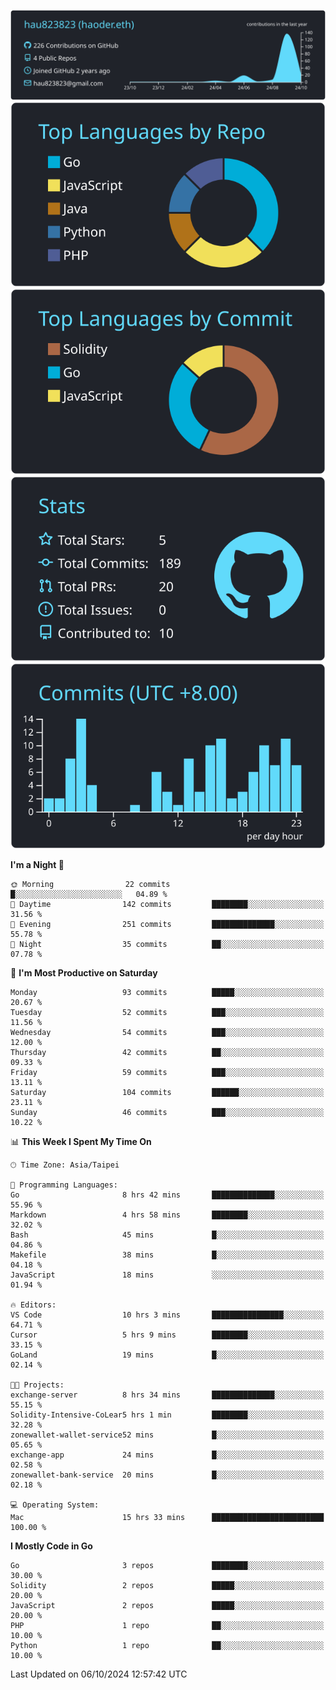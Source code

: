 [![](https://raw.githubusercontent.com/hau823823/hau823823/master/profile-summary-card-output/react/0-profile-details.svg)](https://github.com/vn7n24fzkq/github-profile-summary-cards)
[![](https://raw.githubusercontent.com/hau823823/hau823823/master/profile-summary-card-output/react/1-repos-per-language.svg)](https://github.com/vn7n24fzkq/github-profile-summary-cards) [![](https://raw.githubusercontent.com/hau823823/hau823823/master/profile-summary-card-output/react/2-most-commit-language.svg)](https://github.com/vn7n24fzkq/github-profile-summary-cards)
[![](https://raw.githubusercontent.com/hau823823/hau823823/master/profile-summary-card-output/react/3-stats.svg)](https://github.com/vn7n24fzkq/github-profile-summary-cards) [![](https://raw.githubusercontent.com/hau823823/hau823823/master/profile-summary-card-output/react/4-productive-time.svg)](https://github.com/vn7n24fzkq/github-profile-summary-cards)

<!--START_SECTION:waka-->
**I'm a Night 🦉** 

```text
🌞 Morning                22 commits          █░░░░░░░░░░░░░░░░░░░░░░░░   04.89 % 
🌆 Daytime                142 commits         ████████░░░░░░░░░░░░░░░░░   31.56 % 
🌃 Evening                251 commits         ██████████████░░░░░░░░░░░   55.78 % 
🌙 Night                  35 commits          ██░░░░░░░░░░░░░░░░░░░░░░░   07.78 % 
```
📅 **I'm Most Productive on Saturday** 

```text
Monday                   93 commits          █████░░░░░░░░░░░░░░░░░░░░   20.67 % 
Tuesday                  52 commits          ███░░░░░░░░░░░░░░░░░░░░░░   11.56 % 
Wednesday                54 commits          ███░░░░░░░░░░░░░░░░░░░░░░   12.00 % 
Thursday                 42 commits          ██░░░░░░░░░░░░░░░░░░░░░░░   09.33 % 
Friday                   59 commits          ███░░░░░░░░░░░░░░░░░░░░░░   13.11 % 
Saturday                 104 commits         ██████░░░░░░░░░░░░░░░░░░░   23.11 % 
Sunday                   46 commits          ███░░░░░░░░░░░░░░░░░░░░░░   10.22 % 
```


📊 **This Week I Spent My Time On** 

```text
🕑︎ Time Zone: Asia/Taipei

💬 Programming Languages: 
Go                       8 hrs 42 mins       ██████████████░░░░░░░░░░░   55.96 % 
Markdown                 4 hrs 58 mins       ████████░░░░░░░░░░░░░░░░░   32.02 % 
Bash                     45 mins             █░░░░░░░░░░░░░░░░░░░░░░░░   04.86 % 
Makefile                 38 mins             █░░░░░░░░░░░░░░░░░░░░░░░░   04.18 % 
JavaScript               18 mins             ░░░░░░░░░░░░░░░░░░░░░░░░░   01.94 % 

🔥 Editors: 
VS Code                  10 hrs 3 mins       ████████████████░░░░░░░░░   64.71 % 
Cursor                   5 hrs 9 mins        ████████░░░░░░░░░░░░░░░░░   33.15 % 
GoLand                   19 mins             █░░░░░░░░░░░░░░░░░░░░░░░░   02.14 % 

🐱‍💻 Projects: 
exchange-server          8 hrs 34 mins       ██████████████░░░░░░░░░░░   55.15 % 
Solidity-Intensive-CoLear5 hrs 1 min         ████████░░░░░░░░░░░░░░░░░   32.28 % 
zonewallet-wallet-service52 mins             █░░░░░░░░░░░░░░░░░░░░░░░░   05.65 % 
exchange-app             24 mins             █░░░░░░░░░░░░░░░░░░░░░░░░   02.58 % 
zonewallet-bank-service  20 mins             █░░░░░░░░░░░░░░░░░░░░░░░░   02.18 % 

💻 Operating System: 
Mac                      15 hrs 33 mins      █████████████████████████   100.00 % 
```

**I Mostly Code in Go** 

```text
Go                       3 repos             ████████░░░░░░░░░░░░░░░░░   30.00 % 
Solidity                 2 repos             █████░░░░░░░░░░░░░░░░░░░░   20.00 % 
JavaScript               2 repos             █████░░░░░░░░░░░░░░░░░░░░   20.00 % 
PHP                      1 repo              ██░░░░░░░░░░░░░░░░░░░░░░░   10.00 % 
Python                   1 repo              ██░░░░░░░░░░░░░░░░░░░░░░░   10.00 % 
```




 Last Updated on 06/10/2024 12:57:42 UTC
<!--END_SECTION:waka-->

